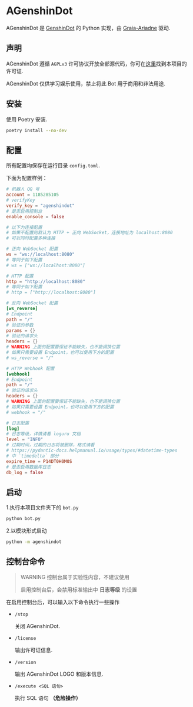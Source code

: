# AGenshinDot

AGenshinDot 是 [GenshinDot](https://github.com/MingxuanGame/GenshinDot) 的 Python 实现，由 [Graia-Ariadne](https://github.com/GraiaProject/Ariadne) 驱动.

## 声明

AGenshinDot 遵循 `AGPLv3` 许可协议开放全部源代码，你可在[这里](./LICENSE)找到本项目的许可证.

AGenshinDot 仅供学习娱乐使用，禁止将此 Bot 用于商用和非法用途.

## 安装

使用 Poetry 安装.

```bash
poetry install --no-dev
```

## 配置

所有配置均保存在运行目录 `config.toml`.

下面为配置样例：

```toml
# 机器人 QQ 号
account = 1185285105
# verifyKey
verify_key = "agenshindot"
# 是否启用控制台
enable_console = false

# 以下为连接配置
# 如果不配置则默认为 HTTP + 正向 WebSocket，连接地址为 localhost:8080
# 可以同时配置多种连接

# 正向 WebSocket 配置
ws = "ws://localhost:8080"
# 等同于如下配置
# ws = ["ws://localhost:8080"]

# HTTP 配置
http = "http://localhost:8080"
# 等同于如下配置
# http = ["http://localhost:8080"]

# 反向 WebSocket 配置
[ws_reverse]
# Endpoint
path = "/"
# 验证的参数
params = {}
# 验证的请求头
headers = {}
# WARNING 上面的配置要保证不能缺失，也不能调换位置
# 如果只需要设置 Endpoint，也可以使用下方的配置
# ws_reverse = "/"

# HTTP Webhook 配置
[webhook]
# Endpoint
path = "/"
# 验证的请求头
headers = {}
# WARNING 上面的配置要保证不能缺失，也不能调换位置
# 如果只需要设置 Endpoint，也可以使用下方的配置
# webhook = "/"

# 日志配置
[log]
# 日志等级，详情请看 loguru 文档
level = "INFO"
# 过期时间，过期的日志将被删除，格式请看 
# https://pydantic-docs.helpmanual.io/usage/types/#datetime-types
# 中 `timedelta` 部分
expire_time = P14DT0H0M0S
# 是否启用数据库日志
db_log = false
```

## 启动

1.执行本项目文件夹下的 `bot.py`

```bash
python bot.py
```

2.以模块形式启动

```bash
python -m agenshindot
```

## 控制台命令

> WARNING
> 控制台属于实验性内容，不建议使用
>
>启用控制台后，会禁用标准输出中 **日志等级** 的设置

在启用控制台后，可以输入以下命令执行一些操作

* `/stop`

  关闭 AGenshinDot.

* `/license`

  输出许可证信息.

* `/version`

  输出 AGenshinDot LOGO 和版本信息.

* `/execute <SQL 语句>`

  执行 SQL 语句 **（危险操作）**
